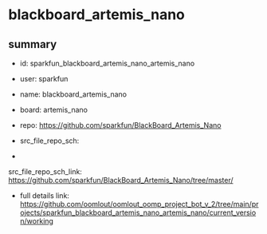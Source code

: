 # blackboard_artemis_nano
 
## summary 
* id: sparkfun_blackboard_artemis_nano_artemis_nano
* user: sparkfun
* name: blackboard_artemis_nano
* board: artemis_nano
* repo: https://github.com/sparkfun/BlackBoard_Artemis_Nano



* src_file_repo_sch: 
*
 src_file_repo_sch_link: https://github.com/sparkfun/BlackBoard_Artemis_Nano/tree/master/
* full details link: https://github.com/oomlout/oomlout_oomp_project_bot_v_2/tree/main/projects/sparkfun_blackboard_artemis_nano_artemis_nano/current_version/working  







